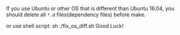 If you use Ubuntu or other OS that is different than Ubuntu 16.04, you should delete all `*.d` files(dependency files) before make.

or use shell script:
	sh ./fix_os_diff.sh
Good Luck!
